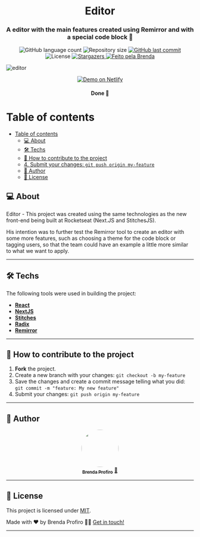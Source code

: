 <h1 align="center">
  Editor
</h1>

<h3 align="center">
  A editor with the main features created using Remirror and with a special code block 🚀
</h3>

<p align="center">
  <img alt="GitHub language count" src="https://img.shields.io/github/languages/count/bprofiro/editor?color=%2304D361">

  <img alt="Repository size" src="https://img.shields.io/github/repo-size/bprofiro/editor">

  <a href="https://github.com/bprofiro/editor/commits/master">
    <img alt="GitHub last commit" src="https://img.shields.io/github/last-commit/bprofiro/editor">
  </a>

   <img alt="License" src="https://img.shields.io/badge/license-MIT-brightgreen">
   <a href="https://github.com/bprofiro/editor/stargazers">
    <img alt="Stargazers" src="https://img.shields.io/github/stars/bprofiro/editor?style=social">
  </a>

  <a href="https://github.com/bprofiro/">
    <img alt="Feito pela Brenda" src="https://img.shields.io/badge/feito%20pela-Brenda-%237519C1">
  </a>
</p>

![editor](https://user-images.githubusercontent.com/59852846/157658887-d323ca55-19f3-4cbf-bec0-787ddbafb7fc.gif)

<p align="center">
  <a href="https://remirror-editor-demo.vercel.app/" target="_blank">
    <img alt="Demo on Netlify" src="https://res.cloudinary.com/lukemorales/image/upload/v1599785319/readme_logos/demo_on_netlify_umjmch.png">
  </a>
</p>

<h4 align="center">
	Done 🚀
</h4>

Table of contents
=================
<!--ts-->
- [Table of contents](#table-of-contents)
  - [💻 About](#-about)
  - [🛠 Techs](#-techs)
  - [💪 How to contribute to the project](#-how-to-contribute-to-the-project)
  - [4. Submit your changes: `git push origin my-feature`](#4-submit-your-changes-git-push-origin-my-feature)
  - [🦸 Author](#-author)
  - [📝 License](#-license)
<!--te-->

## 💻 About

Editor - This project was created using the same technologies as the new front-end being built at Rocketseat (Next.JS and StitchesJS).

His intention was to further test the Remirror tool to create an editor with some more features, such as choosing a theme for the code block or tagging users, so that the team could have an example a little more similar to what we want to apply.

---
## 🛠 Techs

The following tools were used in building the project:

-   **[React](https://pt-br.reactjs.org/)**
-   **[NextJS](https://nextjs.org/docs/getting-started)**
-   **[Stitches](https://stitches.dev/)**
-   **[Radix](https://www.radix-ui.com/docs/primitives/overview/introduction)**
-   **[Remirror](https://remirror.io/docs/)**

---

## 💪 How to contribute to the project

1. **Fork** the project.
2. Create a new branch with your changes: `git checkout -b my-feature`
3. Save the changes and create a commit message telling what you did: `git commit -m "feature: My new feature"`
4. Submit your changes: `git push origin my-feature`
---

## 🦸 Author
<p align="center">
  <a href="https://github.com/bprofiro">
  <img style="border-radius: 50%;" src="https://avatars2.githubusercontent.com/u/59852846?s=460&u=7eefe48768a2c3f95271868f85d8e61f9ffbebad&v=4" width="100px;" alt=""/>
  <br />
  <sub><b>Brenda Profiro</b></sub></a> <a href="https://blog-bprofiro.vercel.app/" title="Blog Pessoal">🚀</a>
  <br />
</p>

---

## 📝 License
This project is licensed under [MIT](./LICENSE).

Made with ❤️ by Brenda Profiro 👋🏽 [Get in touch!](https://www.linkedin.com/in/brenda-profiro/)

---
